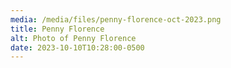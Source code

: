 ```yaml
---
media: /media/files/penny-florence-oct-2023.png
title: Penny Florence
alt: Photo of Penny Florence
date: 2023-10-10T10:28:00-0500
---
```

